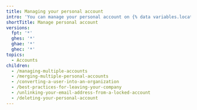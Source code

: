 ```yaml
---
title: Managing your personal account
intro: 'You can manage your personal account on {% data variables.location.product_location %}. For example, you can {% ifversion fpt or ghec %}manage multiple accounts, {% endif %}convert an account to an organization{% ifversion fpt or ghec or ghes %}, or delete an account{% endif %}.'
shortTitle: Manage personal account
versions:
  fpt: '*'
  ghes: '*'
  ghae: '*'
  ghec: '*'
topics:
  - Accounts
children:
  - /managing-multiple-accounts
  - /merging-multiple-personal-accounts
  - /converting-a-user-into-an-organization
  - /best-practices-for-leaving-your-company
  - /unlinking-your-email-address-from-a-locked-account
  - /deleting-your-personal-account
---
```

